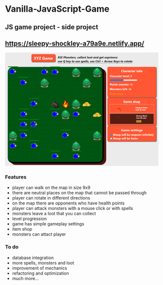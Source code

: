 # Vanilla-JavaScript-Game

## JS game project - side project
## https://sleepy-shockley-a79a9e.netlify.app/

![Game Screen](/images/game-info.PNG)

### Features

* player can walk on the map in size 9x9
* there are neutral places on the map that cannot be passed through
* player can rotate in different directions
* on the map there are opponents who have health points
* player can attack monsters with a mouse click or with spells
* monsters leave a loot that you can collect
* level progression
* game has simple gameplay settings
* item shop
* monsters can attact player

### To do

* database integration
* more spells, monsters and loot
* improvement of mechanics
* refactoring and optimization 
* much more...
